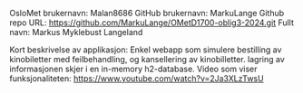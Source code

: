 OsloMet brukernavn: Malan8686
GitHub brukernavn: MarkuLange
Github repo URL: https://github.com/MarkuLange/OMetD1700-oblig3-2024.git
Fullt navn: Markus Myklebust Langeland

Kort beskrivelse av applikasjon: Enkel webapp som simulere bestilling av kinobiletter med feilbehandling, og kansellering av kinobilletter. lagring av informasjonen skjer i en in-memory h2-database.
Video som viser funksjonaliteten: https://www.youtube.com/watch?v=2Ja3XLzTwsU
